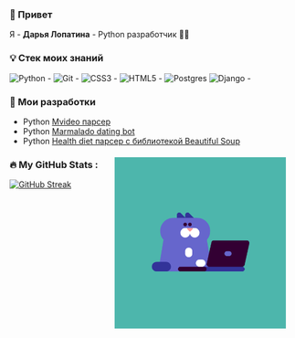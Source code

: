 ### 🤚 Привет
Я - <b>Дарья Лопатина</b> - Python разработчик 👩‍💻

### 💡 Стек моих знаний 
![Python - ](https://img.shields.io/badge/python-3670A0?style=for-the-badge&logo=python&logoColor=ffdd54)
![Git - ](https://img.shields.io/badge/git-%23F05033.svg?style=for-the-badge&logo=git&logoColor=FFDAB9)
![CSS3 - ](https://img.shields.io/badge/css3-%231572B6.svg?style=for-the-badge&logo=css3&logoColor=ADD8E6)
![HTML5 - ](https://img.shields.io/badge/html5-%23E34F26.svg?style=for-the-badge&logo=html5&logoColor=FFDAB9)
![Postgres](https://img.shields.io/badge/postgres-%23316192.svg?style=for-the-badge&logo=postgresql&logoColor=E0FFFF)
![Django - ](https://img.shields.io/badge/django-%23092E20.svg?style=for-the-badge&logo=django&logoColor=8FBC8F)

### 📒 Мои разработки
- Python [Mvideo парсер](https://github.com/pythonistka/parsingMvideo)
- Python [Marmalado dating bot](https://github.com/pythonistka/VKinder_Marmalado)
- Python [Health diet парсер с библиотекой Beautiful Soup](https://github.com/pythonistka/VKinder_Marmalado)

<div style="margin: 20px"><img align="right" alt="GIF" src="https://github.com/pythonistka/pythonistka/blob/master/cat.gif" width="300" height="300"  /></div>


### :fire: My GitHub Stats :
[![GitHub Streak](http://github-readme-streak-stats.herokuapp.com?user=pythonistka&theme=tokyonight_duo)](https://git.io/streak-stats)
